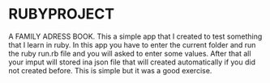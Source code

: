 # RUBYPROJECT
A FAMILY ADRESS BOOK.
This a simple app that I created to test something that I learn in ruby. 
In this app you have to enter the current folder and run the ruby run.rb file and you will asked to enter some values.
After that all your imput will stored ina json file that will created automatically if you did not created before. 
This is simple but it was a good exercise.
